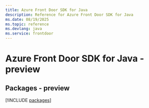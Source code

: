 ```yaml
---
title: Azure Front Door SDK for Java
description: Reference for Azure Front Door SDK for Java
ms.date: 08/19/2025
ms.topic: reference
ms.devlang: java
ms.service: frontdoor
---
```

# Azure Front Door SDK for Java - preview
## Packages - preview
[!INCLUDE [packages](front-door-index.md)]